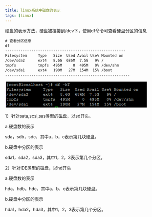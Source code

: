 ```yaml
---
title: linux系统中磁盘的表示
tags: [linux]
---
```


硬盘的表示方法，硬盘被挂接到/dev下，使用df命令可查看硬盘分区的信息

```
# 查看分区信息
df
-------------------------------------------------------
Filesystem     Type   Size  Used Avail Use% Mounted on
/dev/sda2      ext4   8.6G  686M  7.5G   9% /
tmpfs          tmpfs  495M     0  495M   0% /dev/shm
/dev/sda1      ext4   190M   27M  154M  15% /boot
---------------------------------------------------------
```

![](/images/linux/disk/df-hT.png)

1）针对sata,scsi,sas类型的磁盘，以sd开头。

a.硬盘数的表示

sda，sdb，sdc，其中a，b，c表示第几块硬盘。

b.硬盘中分区的表示

sda1，sda2，sda3，其中1，2，3表示第几个分区。

2）针对IDE类型的磁盘，以hd开头

a.硬盘数的表示

hda，hdb，hdc，其中a，b，c表示第几块硬盘。

b.硬盘中分区的表示

hda1，hda2，hda3，其中1，2，3表示第几个分区。